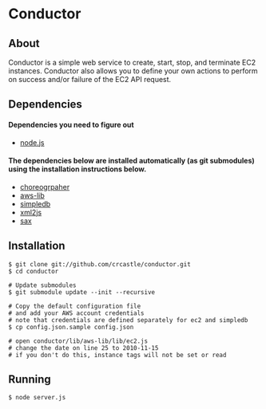 # Conductor

## About

Conductor is a simple web service to create, start, stop, and terminate EC2 instances. Conductor also allows you to define your own actions to perform on success and/or failure of the EC2 API request.

## Dependencies

#### Dependencies you need to figure out
 * [node.js](https://github.com/ry/node)

#### The dependencies below are installed automatically (as git submodules) using the installation instructions below.
 * [choreogrpaher](https://github.com/laughinghan/choreographer)
 * [aws-lib](https://github.com/mirkok/aws-lib)
 * [simpledb](https://github.com/rjrodger/simpledb)
 * [xml2js](https://github.com/maqr/node-xml2js/)
 * [sax](https://github.com/isaacs/sax-js/)

## Installation

    $ git clone git://github.com/crcastle/conductor.git
    $ cd conductor

	# Update submodules
	$ git submodule update --init --recursive

    # Copy the default configuration file
	# and add your AWS account credentials
	# note that credentials are defined separately for ec2 and simpledb
    $ cp config.json.sample config.json

	# open conductor/lib/aws-lib/lib/ec2.js
	# change the date on line 25 to 2010-11-15
	# if you don't do this, instance tags will not be set or read

## Running

	$ node server.js
